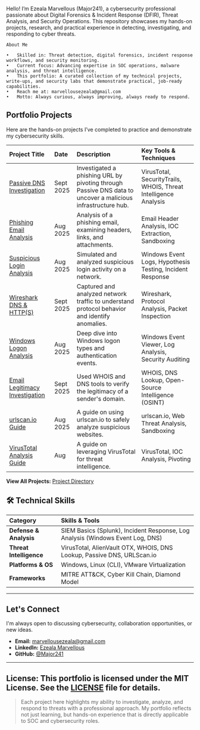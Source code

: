 Hello! I’m Ezeala Marvellous (Major241), a cybersecurity professional passionate about Digital Forensics & Incident Response (DFIR), Threat Analysis, and Security Operations. This repository showcases my hands-on projects, research, and practical experience in detecting, investigating, and responding to cyber threats.

    About Me

	•   Skilled in: Threat detection, digital forensics, incident response workflows, and security monitoring.
	•	Current focus: Advancing expertise in SOC operations, malware analysis, and threat intelligence.
	•	This portfolio: A curated collection of my technical projects, write-ups, and security labs that demonstrate practical, job-ready capabilities.
	•	Reach me at: marvellousezeala@gmail.com
    •	Motto: Always curious, always improving, always ready to respond.


## Portfolio Projects

Here are the hands-on projects I’ve completed to practice and demonstrate my cybersecurity skills.

| Project Title | Date | Description | Key Tools & Techniques |
| :--- | :--- | :--- | :--- |
| [Passive DNS Investigation](passive_dns_investigation.md) | Sept 2025 | Investigated a phishing URL by pivoting through Passive DNS data to uncover a malicious infrastructure hub. | VirusTotal, SecurityTrails, WHOIS, Threat Intelligence Analysis |
| [Phishing Email Analysis](phishing_email_analysis.md) | Aug 2025 | Analysis of a phishing email, examining headers, links, and attachments. | Email Header Analysis, IOC Extraction, Sandboxing |
| [Suspicious Login Analysis](suspicious_login.md) | Aug 2025 | Simulated and analyzed suspicious login activity on a network. | Windows Event Logs, Hypothesis Testing, Incident Response |
| [Wireshark DNS & HTTP(S)](wireshark_dns&http(s).md) | Sept 2025 | Captured and analyzed network traffic to understand protocol behavior and identify anomalies. | Wireshark, Protocol Analysis, Packet Inspection |
| [Windows Logon Analysis](windows_logon_analysis.md) | Aug 2025 | Deep dive into Windows logon types and authentication events. | Windows Event Viewer, Log Analysis, Security Auditing |
| [Email Legitimacy Investigation](Email_Legitimacy_investigation_via_WHOIS_&_DNS.md) | Sept 2025 | Used WHOIS and DNS tools to verify the legitimacy of a sender's domain. | WHOIS, DNS Lookup, Open-Source Intelligence (OSINT) |
| [urlscan.io Guide](uriscan_oi.md) | Aug 2025 | A guide on using urlscan.io to safely analyze suspicious websites. | urlscan.io, Web Threat Analysis, Sandboxing |
| [VirusTotal Analysis Guide](virustotal_analysis_guide.md) | Aug | A guide on leveraging VirusTotal for threat intelligence. | VirusTotal, IOC Analysis, Pivoting |

**View All Projects:** [ Project Directory](./)


## 🛠️ Technical Skills

| Category | Skills & Tools |
| :--- | :--- |
| **Defense & Analysis** | SIEM Basics (Splunk), Incident Response, Log Analysis (Windows Event Log, DNS) |
| **Threat Intelligence** | VirusTotal, AlienVault OTX, WHOIS, DNS Lookup, Passive DNS, URLScan.io |
| **Platforms & OS** | Windows, Linux (CLI), VMware Virtualization |
| **Frameworks** | MITRE ATT&CK, Cyber Kill Chain, Diamond Model |

---

##  Let's Connect

I'm always open to discussing cybersecurity, collaboration opportunities, or new ideas.

- **Email:** [marvellousezeala@gmail.com](mailto:marvellousezeala@gmail.com)
-  **LinkedIn:** [Ezeala Marvellous](https://www.linkedin.com/in/ezeala-marvellous-051a63308)
- **GitHub:** [@Major241](https://github.com/Major241)

---
**License:** This portfolio is licensed under the MIT License. See the [LICENSE](LICENSE) file for details.
---

> Each project here highlights my ability to investigate, analyze, and respond to threats with a professional approach. My portfolio reflects not just learning, but hands-on experience that is directly applicable to SOC and cybersecurity roles.
